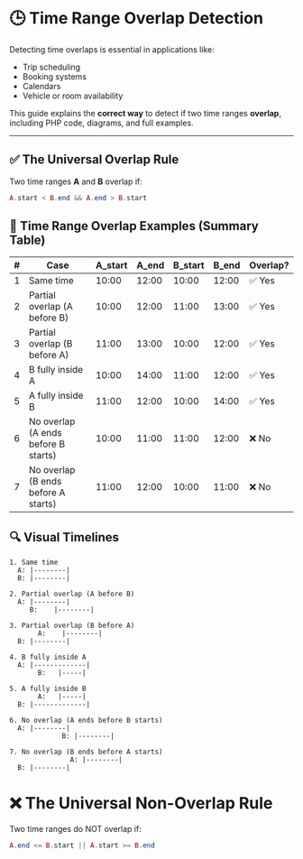 # 🕒 Time Range Overlap Detection

Detecting time overlaps is essential in applications like:

- Trip scheduling  
- Booking systems  
- Calendars  
- Vehicle or room availability  

This guide explains the **correct way** to detect if two time ranges **overlap**, including PHP code, diagrams, and full examples.

---

## ✅ The Universal Overlap Rule

Two time ranges **A** and **B** overlap if:

```php
A.start < B.end && A.end > B.start
```

## 🧪 Time Range Overlap Examples (Summary Table)
| # | Case                                | A\_start | A\_end | B\_start | B\_end | Overlap? |
| - | ----------------------------------- | -------- | ------ | -------- | ------ | -------- |
| 1 | Same time                           | 10:00    | 12:00  | 10:00    | 12:00  | ✅ Yes    |
| 2 | Partial overlap (A before B)        | 10:00    | 12:00  | 11:00    | 13:00  | ✅ Yes    |
| 3 | Partial overlap (B before A)        | 11:00    | 13:00  | 10:00    | 12:00  | ✅ Yes    |
| 4 | B fully inside A                    | 10:00    | 14:00  | 11:00    | 12:00  | ✅ Yes    |
| 5 | A fully inside B                    | 11:00    | 12:00  | 10:00    | 14:00  | ✅ Yes    |
| 6 | No overlap (A ends before B starts) | 10:00    | 11:00  | 11:00    | 12:00  | ❌ No     |
| 7 | No overlap (B ends before A starts) | 11:00    | 12:00  | 10:00    | 11:00  | ❌ No     |


## 🔍 Visual Timelines
```text
1. Same time
  A: |--------|  
  B: |--------|

2. Partial overlap (A before B)
  A: |--------|  
     B:    |--------|

3. Partial overlap (B before A)
       A:    |--------|  
  B: |--------|

4. B fully inside A
  A: |-------------|  
       B:   |-----|

5. A fully inside B
       A:   |-----|  
  B: |-------------|

6. No overlap (A ends before B starts)
  A: |--------|  
             B: |--------|

7. No overlap (B ends before A starts)
               A: |--------|  
  B: |--------|
```

# ❌ The Universal Non-Overlap Rule
Two time ranges do NOT overlap if:
```php
A.end <= B.start || A.start >= B.end
```
